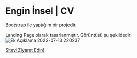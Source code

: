 # Engin İnsel | CV
Bootstrap ile yaptığım bir projedir.

Landing Page olarak tasarlanmıştır. Görüntüsü şu şekildedir:
![Ek Açıklama 2022-07-13 220237](https://user-images.githubusercontent.com/76450122/178811405-48b23fa9-cfd7-466c-8fa6-ca28a12770ab.jpg)

[Siteyi Ziyaret Edin!](https://cv-enqinsel.vercel.app)
